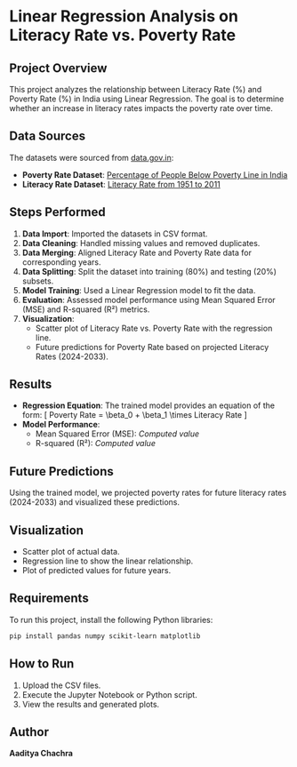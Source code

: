 # Linear Regression Analysis on Literacy Rate vs. Poverty Rate

## Project Overview
This project analyzes the relationship between Literacy Rate (%) and Poverty Rate (%) in India using Linear Regression. The goal is to determine whether an increase in literacy rates impacts the poverty rate over time.

## Data Sources
The datasets were sourced from [data.gov.in](https://www.data.gov.in):
- **Poverty Rate Dataset**: [Percentage of People Below Poverty Line in India](https://www.data.gov.in/resource/percentage-people-below-poverty-line-india)
- **Literacy Rate Dataset**: [Literacy Rate from 1951 to 2011](https://www.data.gov.in/resource/literacy-rate-1951-2011)

## Steps Performed
1. **Data Import**: Imported the datasets in CSV format.
2. **Data Cleaning**: Handled missing values and removed duplicates.
3. **Data Merging**: Aligned Literacy Rate and Poverty Rate data for corresponding years.
4. **Data Splitting**: Split the dataset into training (80%) and testing (20%) subsets.
5. **Model Training**: Used a Linear Regression model to fit the data.
6. **Evaluation**: Assessed model performance using Mean Squared Error (MSE) and R-squared (R²) metrics.
7. **Visualization**:
   - Scatter plot of Literacy Rate vs. Poverty Rate with the regression line.
   - Future predictions for Poverty Rate based on projected Literacy Rates (2024-2033).

## Results
- **Regression Equation**: The trained model provides an equation of the form:
  \[ Poverty Rate = \beta_0 + \beta_1 \times Literacy Rate \]
- **Model Performance**:
  - Mean Squared Error (MSE): _Computed value_
  - R-squared (R²): _Computed value_

## Future Predictions
Using the trained model, we projected poverty rates for future literacy rates (2024-2033) and visualized these predictions.

## Visualization
- Scatter plot of actual data.
- Regression line to show the linear relationship.
- Plot of predicted values for future years.

## Requirements
To run this project, install the following Python libraries:
```bash
pip install pandas numpy scikit-learn matplotlib
```

## How to Run
1. Upload the CSV files.
2. Execute the Jupyter Notebook or Python script.
3. View the results and generated plots.

## Author
**Aaditya Chachra**
